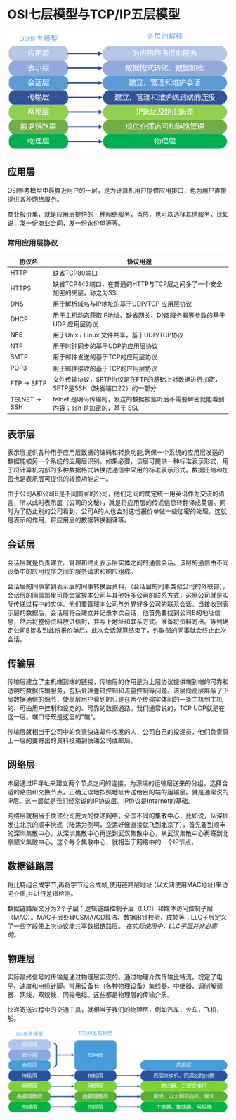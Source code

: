 # OSI七层模型与TCP/IP五层模型

![OSI参考模型](Resources/OSI.png "OSI参考模型")

## 应用层

OSI参考模型中最靠近用户的一层，是为计算机用户提供应用接口，也为用户直接提供各种网络服务。

商业报价单，就是应用层提供的一种网络服务，当然，也可以选择其他服务，比如说，发一份商业合同，发一份询价单等等。

### 常用应用层协议

| 协议名 | 协议用途 |
|  ---- | ----  |
| HTTP | 缺省TCP80端口 |
| HTTPS | 缺省TCP443端口，在普通的HTTP与TCP层之间多了一个安全加密的夹层，称之为SSL |
| DNS |用于解析域名与IP地址的基于UDP/TCP 应用层协议 |
| DHCP | 用于主机动态获取IP地址、缺省网关、DNS服务器等参数的基于UDP 应用层协议 |
| NFS | 用于Unix / Linux 文件共享，基于UDP/TCP协议 |
| NTP | 用于时钟同步的基于UDP的应用层协议 |
| SMTP | 用于邮件发送的基于TCP的应用层协议 |
| POP3 | 用于邮件接收的基于TCP的应用层协议 |
| FTP -> SFTP | 文件传输协议，SFTP协议是在FTP的基础上对数据进行加密，SFTP是SSH（缺省端口22）的一部分 |
| TELNET -> SSH | telnet 是明码传输的，发送的数据被监听后不需要解密就能看到内容；ssh 是加密的，基于 SSL |

## 表示层

表示层提供各种用于应用层数据的编码和转换功能,确保一个系统的应用层发送的数据能被另一个系统的应用层识别。如果必要，该层可提供一种标准表示形式，用于将计算机内部的多种数据格式转换成通信中采用的标准表示形式。数据压缩和加密也是表示层可提供的转换功能之一。

由于公司A和公司B是不同国家的公司，他们之间的商定统一用英语作为交流的语言，所以此时表示层（公司的文秘），就是将应用层的传递信息转翻译成英语。同时为了防止别的公司看到，公司A的人也会对这份报价单做一些加密的处理。这就是表示的作用，将应用层的数据转换翻译等。

## 会话层

会话层就是负责建立、管理和终止表示层实体之间的通信会话。该层的通信由不同设备中的应用程序之间的服务请求和响应组成。

会话层的同事拿到表示层的同事转换后资料，（会话层的同事类似公司的外联部），会话层的同事那里可能会掌握本公司与其他好多公司的联系方式，这里公司就是实际传递过程中的实体。他们要管理本公司与外界好多公司的联系会话。当接收到表示层的数据后，会话层将会建立并记录本次会话，他首先要找到公司B的地址信息，然后将整份资料放进信封，并写上地址和联系方式。准备将资料寄出。等到确定公司B接收到此份报价单后，此次会话就算结束了，外联部的同事就会终止此次会话。

## 传输层

传输层建立了主机端到端的链接，传输层的作用是为上层协议提供端到端的可靠和透明的数据传输服务，包括处理差错控制和流量控制等问题。该层向高层屏蔽了下层数据通信的细节，使高层用户看到的只是在两个传输实体间的一条主机到主机的、可由用户控制和设定的、可靠的数据通路。我们通常说的，TCP UDP就是在这一层。端口号既是这里的"端"。

传输层就相当于公司中的负责快递邮件收发的人，公司自己的投递员，他们负责将上一层的要寄出的资料投递到快递公司或邮局。

## 网络层

本层通过IP寻址来建立两个节点之间的连接，为源端的运输层送来的分组，选择合适的路由和交换节点，正确无误地按照地址传送给目的端的运输层。就是通常说的IP层。这一层就是我们经常说的IP协议层。IP协议是Internet的基础。

网络层就相当于快递公司庞大的快递网络，全国不同的集散中心，比如说，从深圳发往北京的顺丰快递（陆运为例啊，空运好像直接就飞到北京了），首先要到顺丰的深圳集散中心，从深圳集散中心再送到武汉集散中心，从武汉集散中心再寄到北京顺义集散中心。这个每个集散中心，就相当于网络中的一个IP节点。

## 数据链路层

将比特组合成字节,再将字节组合成帧,使用链路层地址 (以太网使用MAC地址)来访问介质,并进行差错检测。

数据链路层又分为2个子层：逻辑链路控制子层（LLC）和媒体访问控制子层（MAC）。MAC子层处理CSMA/CD算法、数据出错校验、成帧等；LLC子层定义了一些字段使上次协议能共享数据链路层。
*在实际使用中，LLC子层并非必需的。*

## 物理层

实际最终信号的传输是通过物理层实现的。通过物理介质传输比特流。规定了电平、速度和电缆针脚。常用设备有（各种物理设备）集线器、中继器、调制解调器、网线、双绞线、同轴电缆。这些都是物理层的传输介质。

快递寄送过程中的交通工具，就相当于我们的物理层，例如汽车，火车，飞机，船。

![TCP参考模型](Resources/TCP.png "TCP参考模型")